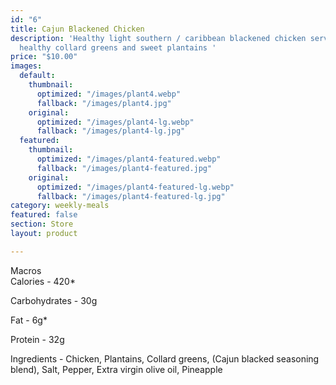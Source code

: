 ```yaml
---
id: "6"
title: Cajun Blackened Chicken
description: 'Healthy light southern / caribbean blackened chicken served with southern
  healthy collard greens and sweet plantains '
price: "$10.00"
images:
  default:
    thumbnail:
      optimized: "/images/plant4.webp"
      fallback: "/images/plant4.jpg"
    original:
      optimized: "/images/plant4-lg.webp"
      fallback: "/images/plant4-lg.jpg"
  featured:
    thumbnail:
      optimized: "/images/plant4-featured.webp"
      fallback: "/images/plant4-featured.jpg"
    original:
      optimized: "/images/plant4-featured-lg.webp"
      fallback: "/images/plant4-featured-lg.jpg"
category: weekly-meals
featured: false
section: Store
layout: product

---
```


Macros  
Calories - 420*

Carbohydrates - 30g

Fat - 6g*

Protein - 32g

Ingredients - Chicken, Plantains, Collard greens, (Cajun blacked seasoning blend), Salt, Pepper, Extra virgin olive oil, Pineapple